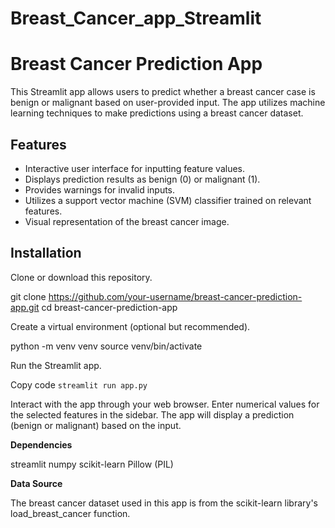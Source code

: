 # Breast_Cancer_app_Streamlit
# Breast Cancer Prediction App

This Streamlit app allows users to predict whether a breast cancer case is benign or malignant based on user-provided input. The app utilizes machine learning techniques to make predictions using a breast cancer dataset.



## Features

- Interactive user interface for inputting feature values.
- Displays prediction results as benign (0) or malignant (1).
- Provides warnings for invalid inputs.
- Utilizes a support vector machine (SVM) classifier trained on relevant features.
- Visual representation of the breast cancer image.

## Installation

Clone or download this repository.

git clone https://github.com/your-username/breast-cancer-prediction-app.git
cd breast-cancer-prediction-app

Create a virtual environment (optional but recommended).

python -m venv venv
source venv/bin/activate  

Run the Streamlit app.

Copy code
```streamlit run app.py```

Interact with the app through your web browser.
Enter numerical values for the selected features in the sidebar.
The app will display a prediction (benign or malignant) based on the input.

**Dependencies**

streamlit
numpy
scikit-learn
Pillow (PIL)

**Data Source**

The breast cancer dataset used in this app is from the scikit-learn library's load_breast_cancer function.


